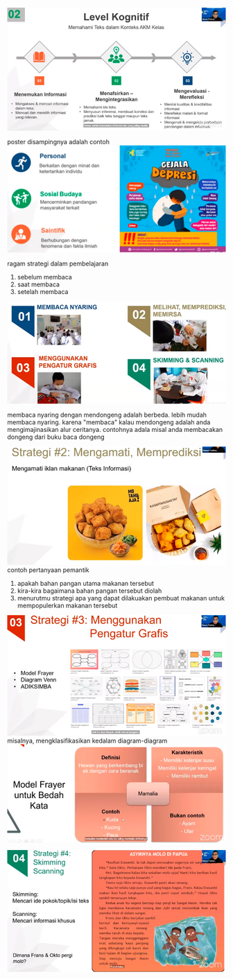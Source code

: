 ![ca21d775826121a63305faf6a765e333.png](../../../../_resources/ca21d775826121a63305faf6a765e333.png)

poster disampingnya adalah contoh
![5fe3c4f99d0a07f65c399a190ebba7cf.png](../../../../_resources/5fe3c4f99d0a07f65c399a190ebba7cf.png)

ragam strategi dalam pembelajaran
1. sebelum membaca
2. saat membaca
3. setelah membaca

![c74dcd973f768c609691ffb6de46a5c6.png](../../../../_resources/c74dcd973f768c609691ffb6de46a5c6.png)

membaca nyaring dengan mendongeng adalah berbeda. lebih mudah membaca nyaring. karena "membaca" kalau mendongeng adalah anda mengimajinasikan alur ceritanya. contohnya adala misal anda membacakan dongeng dari buku baca dongeng 

![629bc095119c3660cdeedf7e3f38c30c.png](../../../../_resources/629bc095119c3660cdeedf7e3f38c30c.png)
contoh pertanyaan pemantik
1. apakah bahan pangan utama makanan tersebut
2. kira-kira bagaimana bahan pangan tersebut diolah
3. menurutmu strategi apa yang dapat dilakuakan pembuat makanan untuk mempopulerkan makanan tersebut

![a880a739f122d6967eab7cc9c75159aa.png](../../../../_resources/a880a739f122d6967eab7cc9c75159aa.png)
misalnya, mengklasifikasikan kedalam diagram-diagram
![41809c26c5ad2a8c1ee00a0fc780151b.png](../../../../_resources/41809c26c5ad2a8c1ee00a0fc780151b.png)

![5d15276ae23f563f29821b1827630d08.png](../../../../_resources/5d15276ae23f563f29821b1827630d08.png)